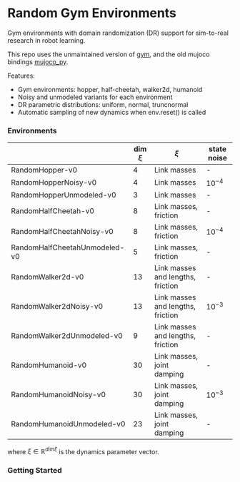 # Random Gym Environments
Gym environments with domain randomization (DR) support for sim-to-real research in robot learning.

This repo uses the unmaintained version of [gym](https://github.com/openai/gym/), and the old mujoco bindings [mujoco_py](https://github.com/openai/mujoco-py).

Features:
- Gym environments: hopper, half-cheetah, walker2d, humanoid
- Noisy and unmodeled variants for each environment
- DR parametric distributions: uniform, normal, truncnormal
- Automatic sampling of new dynamics when env.reset() is called

### Environments
|                               | dim $\xi$ | $\xi$                             | state noise |
|-------------------------------|-----------|-----------------------------------|-------------|
| RandomHopper-v0               | 4         | Link masses                       | -           |
| RandomHopperNoisy-v0          | 4         | Link masses                       | $10^{-4}$   |
| RandomHopperUnmodeled-v0      | 3         | Link masses                       | -           |
| RandomHalfCheetah-v0          | 8         | Link masses, friction             | -           |
| RandomHalfCheetahNoisy-v0     | 8         | Link masses, friction             | $10^{-4}$   |
| RandomHalfCheetahUnmodeled-v0 | 5         | Link masses, friction             | -           |
| RandomWalker2d-v0             | 13        | Link masses and lengths, friction | -           |
| RandomWalker2dNoisy-v0        | 13        | Link masses and lengths, friction | $10^{-3}$   |
| RandomWalker2dUnmodeled-v0    | 9         | Link masses and lengths, friction | -           |
| RandomHumanoid-v0             | 30        | Link masses, joint damping        | -           |
| RandomHumanoidNoisy-v0        | 30        | Link masses, joint damping        | $10^{-3}$   |
| RandomHumanoidUnmodeled-v0    | 23        | Link masses, joint damping        | -           |

where $\xi \in \mathbb{R}^{dim \xi}$ is the dynamics parameter vector.

### Getting Started
